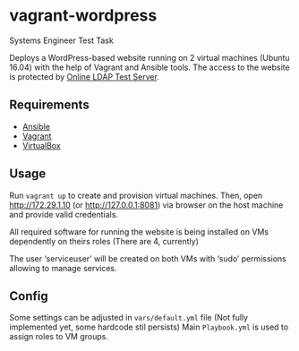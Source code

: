 # vagrant-wordpress
Systems Engineer Test Task

Deploys a WordPress-based website running on 2 virtual machines (Ubuntu 16.04) with the help of Vagrant and Ansible tools. 
The access to the website is protected by [Online LDAP Test Server](https://www.forumsys.com/tutorials/integration-how-to/ldap/online-ldap-test-server/).

## Requirements

- [Ansible](http://www.ansible.com)
- [Vagrant](http://www.vagrantup.com)
- [VirtualBox](http://www.virtualbox.org)

## Usage

Run `vagrant up` to create and provision virtual machines.
Then, open http://172.29.1.10 (or http://127.0.0.1:8081) via browser on the host machine and provide valid credentials.

All required software for running the website is being installed on VMs
dependently on theirs roles (There are 4, currently)

The user ‘serviceuser’ will be created on both VMs with ‘sudo’ permissions allowing to manage
services.

## Config

Some settings can be adjusted in `vars/default.yml` file (Not fully implemented yet, some hardcode stil persists)
Main `Playbook.yml` is used to assign roles to VM groups.
